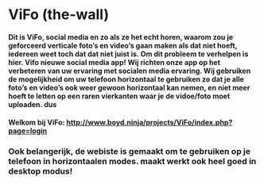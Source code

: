 # ViFo (the-wall)
#### Dit is ViFo, social media en zo als ze het echt horen, waarom zou je geforceerd verticale foto’s en video’s gaan maken als dat niet hoeft, iedereen weet toch dat dat niet juist is. Om dit probleem te verhelpen is hier. Vifo nieuwe social media app! Wij richten onze app op het verbeteren van uw ervaring met socialen media ervaring. Wij gebruiken de mogelijkheid om uw telefoon horizontaal te gebruiken zo dat je alle foto’s en video’s ook weer gewoon horizontaal kan nemen, en niet meer hoeft te letten op een raren vierkanten waar je de vidoe/foto moet uploaden. dus 

#### Welkom bij ViFo: http://www.boyd.ninja/projects/ViFo/index.php?page=login

### Ook belangerijk, de webiste is gemaakt om te gebruiken op je telefoon in horizontaalen modes. maakt werkt ook heel goed in desktop modus!
